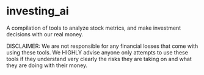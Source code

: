 # investing_ai
A compilation of tools to analyze stock metrics, and make investment decisions with our real money.

DISCLAIMER:
  We are not responsible for any financial losses that come with using these tools.
  We HIGHLY advise anyone only attempts to use these tools if they understand very clearly the risks they are taking on and what they are doing with their money.
